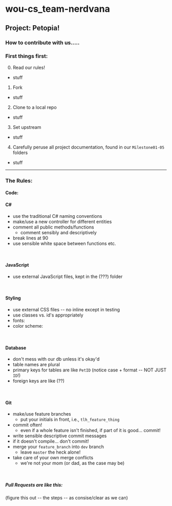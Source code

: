 # wou-cs_team-nerdvana
## Project:  **Petopia!**
### How to contribute with us.....

### First things first:
0. Read our rules!
 * stuff
 
1. Fork
 * stuff
 
2. Clone to a local repo
 * stuff
 
3. Set upstream
 * stuff
 
4. Carefully peruse all project documentation, found in our `Milestone01-05` folders
 * stuff
 
 
<hr>

### The Rules:
#### Code:
#### C#
* use the traditional C# naming conventions
* make/use a new controller for different entities
* comment all public methods/functions
  * comment sensibly and descriptively
* break lines at 90
* use sensible white space between functions etc.

<br>

#### JavaScript
* use external JavaScript files, kept in the (???) folder

<br>

#### Styling
* use external CSS files -- no inline except in testing
* use classes vs. id's appropriately
* fonts:
* color scheme:

<br>

#### Database
* don't mess with our db unless it's okay'd
* table names are plural
* primary keys for tables are like `PetID`
  (notice case + format -- NOT JUST `ID`!)
* foreign keys are like (??)

<br>

#### Git
* make/use feature branches
  * put your initials in front, i.e., `tlh_feature_thing`
* commit often!
  * even if a whole feature isn't finished, if part of it is good... commit!
* write sensible descriptive commit messages
* if it doesn't compile... don't commit!
* merge your `feature_branch` into `dev` branch
  * leave `master` the heck alone!
* take care of your own merge conflicts
  * we're not your mom (or dad, as the case may be)
<br>

##### Pull Requests are like this:
(figure this out -- the steps -- as consise/clear as we can)
